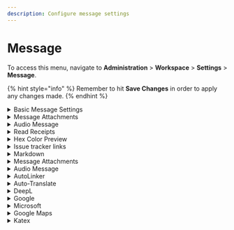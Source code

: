 ```yaml
---
description: Configure message settings
---
```


# Message

To access this menu, navigate to **Administration** > **Workspace** > **Settings** > **Message**.

{% hint style="info" %}
Remember to hit **Save Changes** in order to apply any changes made.
{% endhint %}

<details>

<summary>Basic Message Settings</summary>

* **Allow message Editing**: When enabled, users have the ability to edit messages.

<!---->

* **Block message editing after**: Takes in time in minutes in which users are allowed to edit messages in which after they are unable.

<!---->

* **Allow message-deleting**: When enabled, users are able to delete messages.

<!---->

* **Block message deleting after**: Let's you set a duration in minutes in which users are allowed to delete messages.

<!---->

* **Allow Unrecognized Slash Commands**: When enabled, unknown Slash Commands are allowed.

<!---->

* **Allow user direct messages to themselves**: When enabled, users are able to send direct messages to themselves.

<!---->

* **Always Search Using RegExp**: When enabled, all searches use RegExp. We recommend setting i `True` if your language is not supported on [MongoDB text search](https://docs.mongodb.org/manual/reference/text-search-languages/#text-search-languages).

<!---->

* **Show Edited Status**: When enabled, shows `edited` whenever a message is edited.

<!---->

* **Show Deleted Status**: When enabled, shows `deleted` when a message is deleted.

<!---->

* **Allow Message bad words filtering**: When enabled, words in the blacklist are filtered on the server.

<!---->

* **Add Bad Words to the Blacklist**: Takes in a list of comma-separated words that should be filtered from the workspace.

<!---->

* **Remove words from the Blacklist**: Takes in any word already on the Blacklist and removes it.

<!---->

* **Keep Per Message Editing History**: Whether or not to keep message editing history.

<!---->

* **Maximum Channel Size for ALL Message**: Lets you set the maximum size of a channel.

<!---->

* **Maximum Allowed Characters Per Message**: Lets you set the maximum number of characters a message can contain.

<!---->

* **Allow converting long messages to attachments**: When enabled, long messages can be converted to attachments.

<!---->

* **Show Formatting Tips**: When enabled, formatting tips are shown below the message field.

<!---->

* **Grouping Period (in seconds)**: Messages are grouped with the previous message if both are from the same user and the elapsed time was less than the informed time in seconds.

<!---->

* **Embed Link Previews**: Whether embedded link previews are enabled or not when a user posts a link to a website.

<!---->

* **Embed Request User Agent**: Lets you set a request user agent.

<!---->

* **Message\_SetNameToAliasEnabled**: Enable to set message alias.

<!---->

* **Embed Cache Expiration Days**: Lets you set how long you want the cache to be embedded.

<!---->

* **Disable Embed for Users**: Comma-separated list of usernames to disable the embedded link previews.

<!---->

* **Embed Ignored Hosts**: Comma-separated list of hosts or CIDR addresses, eg. `localhost`, `127.0.0.1`, `10.0.0.0/8`, `172.16.0.0/12`, `192.168.0.0/16`

<!---->

* **Safe Ports**: Comma-separated list of ports allowed for previewing.

<!---->

* **Time Format**: Let's you set the format of time on your server. See also: [Moment.js](http://momentjs.com/docs/#/displaying/format/)

<!---->

* **Date Format**: Lets you set the format of the date in your server.

<!---->

* **Time and Date Format**: Lets you set the time and date format.

<!---->

* **Maximum Number of Chained Quotes**: Lets you set the maximum number of Chained quotes.

<!---->

* **Hide System Messages**: Set whether or not system messages are hidden.

<!---->

* **DirectMesssage\_maxUsers**: Specifies the maximum uses for direct messages.

<!---->

* **Message Erasure Type**: Select from the drop-down what to do with messages of users who removed their accounts.

<!---->

* **Code highlighting languages list**: Comma-separated list of languages (all supported languages at [https://github.com/highlightjs/highlight.js/tree/9.18.5#supported-languages](https://github.com/highlightjs/highlight.js/tree/9.18.5#supported-languages) ) that are used to highlight code blocks.

<!---->

* **Video Recorder Enabled**: Requires `video/webm` files to be an accepted media type within **File Upload** settings.

<!---->

* **Allow Message Pinning**: When enabled, allow messages to be pinned to any of the channels.

<!---->

* **Allow Message Snippeting**: when enabled, message sniping is allowed.

<!---->

* **Allow Message Starring**: when enabled, users is able to star messages.

</details>

<details>

<summary>Message Attachments</summary>

* **Group Attachment Buttons**: This groups the icons under an expandable menu. Takes up less screen space.

<!---->

* **Enable image thumbnails to save bandwidth**: Thumbnails are served instead of the original image to reduce bandwidth usage. Images at original resolution can be downloaded using the icon next to the attachment's name.

<!---->

* **Thumbnail's max width (in pixels)**: Lets you set in ox the maximum thumbnail width.

<!---->

* **Thumbnail's max height (in pixels)**: Lets you set in ox the maximum thumbnail height.

<!---->

* **Remove EXIF metadata from supported files**: Strip out EXIF metadata from image files (jpeg, tiff, etc.). This setting is not retroactive, so files uploaded while disabled have EXIF data.

</details>

<details>

<summary>Audio Message</summary>

* **Audio Recorder Enabled**: When set to true, users are able to record audio.

<!---->

* **Audio Message Bit Rate**: Lets you set the bit rate for audio messages.

</details>

<details>

<summary>Read Receipts</summary>

![](<../../../.gitbook/assets/2021-06-10\_22-31-38 (3) (3) (3) (3) (3) (3) (3) (3) (3) (2) (3) (1) (1) (1) (1) (2) (1).jpg>)

* **Show Read Receipts**: Whether to show read receipts.

<!---->

* **Detailed Read Receipts**: This shows each user's read receipts.

</details>

<details>

<summary>Hex Color Preview</summary>

**Enabled**: Let's you set preview for hex colors.

</details>

<details>

<summary>Issue tracker links</summary>

* **Enabled**: Lets you enable issue link tracker.

&#x20;**Warning**: Do not enable this and the **Hex Color Preview** at the same time.

* **Template for issue links**: Template for issue links; `%s` are replaced by the issue number.

</details>

<details>

<summary>Markdown</summary>

* **Markdown Parser**: A dropdown to select the markdown parser.

<!---->

* **Allow Markdown headers in messages**: When enabled, markdown headers will be included in messages.

<!---->

* **Markdown Support Schemes for Link**: Comma-separated list of allowed schemes.

<!---->

* **Enable Marked GFM**: Enable Marked GFM

<!---->

* **Enable Marked Tables**: Enables marked tables

<!---->

* **Enable Marked Breaks**: Enables marked breaks

<!---->

* **Enable Marked Pedantic**: Enables Marked Pedantic

<!---->

* **Enable Marked Smart Lists**: Enables Marked Smart Lists

<!---->

* **Enable Marked Smartypants**: Enables Marked Smartypants

</details>

<details>

<summary>Message Attachments</summary>

* **Group Attachment Buttons**: When enabled, groups the icons under an expandable menu. Takes up less screen space.
* **Enable image thumbnails to save bandwidth**: Thumbnails are served instead of the original image to reduce bandwidth usage. Images at original resolution can be downloaded using the icon next to the attachment's name.
* **Thumbnail's max width (in pixels)**: Takes in thumbnail's max width in pixels
* **Thumbnail's max height (in pixels)**: Takes in thumbnail's max height in pixels
* **Remove EXIF metadata from supported files**: When enabled, strips out EXIF metadata from image files (jpeg, tiff, etc.). This setting is not retroactive, so files uploaded while disabled will have EXIF data

</details>

<details>

<summary>Audio Message</summary>

* **Audio Recorder Enabled**: When enabled, audio messages can be recorded.
* **Audio Message Bit Rate**: Takes audio message bit rate.

</details>

<details>

<summary>AutoLinker</summary>

* **Enabled**: If enabled, lets you enable auto-linking.

<!---->

* **AutoLinker Strip Prefix**: When enabled, linking is stripped. Short display. e.g. `https://rocket.chat` => `rocket.chat`

<!---->

* **AutoLinker Scheme:// URLs**: Scheme auto linker.

<!---->

* **AutoLinker 'www' URLs**: If enabled, www URLs are auto-linked.

<!---->

* **AutoLinker TLD URLs**: If enabled, TLD URLs will be auto-linked.

<!---->

* **AutoLinker URL Regular Expression**: Lets you set RegExp for URL auto-linking.

<!---->

* **AutoLinker Email**: When enabled, emails are auto-linked.

<!---->

* **AutoLinker Phone**:  If enabled, automatically linked for Phone numbers. e.g. `(123)456-7890`

</details>

<details>

<summary>Auto-Translate</summary>

* **Enable Auto-Translate**: Enabling auto-translation allows users with `auto-translate` permission to have all messages automatically translated into their selected language. Fees may apply.

<!---->

* **Service Provider**: A drop-down to select the translation service provider.

</details>

<details>

<summary>DeepL</summary>

**API Key**: Takes in DeepL API key.

</details>

<details>

<summary>Google</summary>

**API Key**: Takes in the Google API key.

</details>

<details>

<summary>Microsoft</summary>

**Ocp-Apim-Subscription-Key**: Takes in your Microsoft Ocp-Apim-Subscription-Key.

</details>

<details>

<summary>Google Maps</summary>

* **Enable Mapview**: Enabling map view displays a location share button on the right of the chat input field.

<!---->

* **Google Static Maps API Key**: The Google Static Maps API Key. This can be obtained from the Google Developers Console for free.

</details>

<details>

<summary>Katex</summary>

* **Katex Enabled**: When enabled, allows using [katex](http://khan.github.io/KaTeX/) for math typesetting in messages.

<!---->

* **Allow Parenthesis Syntax**: When enabled, you can use \[katex block] and (inline katex) syntaxes.

<!---->

* **Allow Dollar Syntax**: When enabled, allows using `$$katex block$$` and `$inline katex$` syntaxes.

</details>
